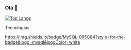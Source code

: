 ### Olá 👋
 
[![Top Langs](https://github-readme-stats.vercel.app/api/top-langs/?username=MateusKGomes&layout=compact)](https://github.com/anuraghazra/github-readme-stats)



Tecnologias 

https://img.shields.io/badge/MySQL-005C84?style=for-the-badge&logo=mysql&logoColor=white
